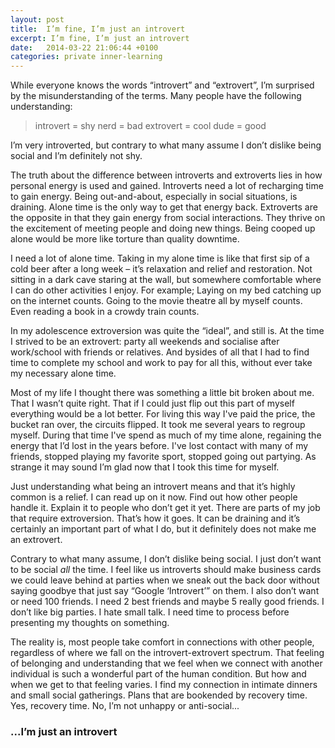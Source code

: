 ```yaml
---
layout: post
title:  I’m fine, I’m just an introvert
excerpt: I’m fine, I’m just an introvert
date:   2014-03-22 21:06:44 +0100
categories: private inner-learning
---
```

While everyone knows the words “introvert” and “extrovert”, I’m surprised by the misunderstanding of the terms. Many people have the following understanding:

> introvert = shy nerd = bad
> extrovert = cool dude = good

I’m very introverted, but contrary to what many assume I don’t dislike being social and I’m definitely not shy.

The truth about the difference between introverts and extroverts lies in how personal energy is used and gained. Introverts need a lot of recharging time to gain energy. Being out-and-about, especially in social situations, is draining. Alone time is the only way to get that energy back. Extroverts are the opposite in that they gain energy from social interactions. They thrive on the excitement of meeting people and doing new things. Being cooped up alone would be more like torture than quality downtime.

I need a lot of alone time. Taking in my alone time is like that first sip of a cold beer after a long week – it’s relaxation and relief and restoration. Not sitting in a dark cave staring at the wall, but somewhere comfortable where I can do other activities I enjoy. For example; Laying on my bed catching up on the internet counts. Going to the movie theatre all by myself counts. Even reading a book in a crowdy train counts.

In my adolescence extroversion was quite the “ideal”, and still is. At the time I strived to be an extrovert: party all weekends and socialise after work/school with friends or relatives. And bysides of all that I had to find time to complete my school and work to pay for all this, without ever take my necessary alone time.

Most of my life I thought there was something a little bit broken about me. That I wasn’t quite right. That if I could just flip out this part of myself everything would be a lot better. For living this way I've paid the price, the bucket ran over, the circuits flipped. It took me several years to regroup myself. During that time I've spend as much of my time alone, regaining the energy that I’d lost in the years before. I've lost contact with many of my friends, stopped playing my favorite sport, stopped going out partying. As strange it may sound I’m glad now that I took this time for myself.

Just understanding what being an introvert means and that it’s highly common is a relief. I can read up on it now. Find out how other people handle it. Explain it to people who don’t get it yet. There are parts of my job that require extroversion. That’s how it goes. It can be draining and it’s certainly an important part of what I do, but it definitely does not make me an extrovert.

Contrary to what many assume, I don’t dislike being social. I just don’t want to be social *all* the time. I feel like us introverts should make business cards we could leave behind at parties when we sneak out the back door without saying goodbye that just say “Google ‘Introvert’” on them. I also don’t want or need 100 friends. I need 2 best friends and maybe 5 really good friends. I don’t like big parties. I hate small talk. I need time to process before presenting my thoughts on something.

The reality is, most people take comfort in connections with other people, regardless of where we fall on the introvert-extrovert spectrum. That feeling of belonging and understanding that we feel when we connect with another individual is such a wonderful part of the human condition. But how and when we get to that feeling varies. I find my connection in intimate dinners and small social gatherings. Plans that are bookended by recovery time. Yes, recovery time. No, I’m not unhappy or anti-social...

### ...I’m just an introvert